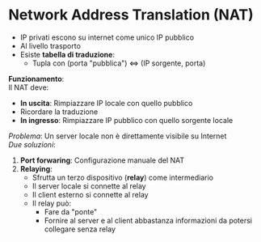 # Network Address Translation (NAT)

* IP privati escono su internet come unico IP pubblico
* Al livello trasporto
* Esiste **tabella di traduzione**:
    * Tupla con (porta "pubblica") <=> (IP sorgente, porta)

**Funzionamento**:\
Il NAT deve:
- **In uscita**: Rimpiazzare IP locale con quello pubblico
- Ricordare la traduzione
- **In ingresso**: Rimpiazzare IP pubblico con quello sorgente locale

*Problema*: Un server locale non è direttamente visibile su Internet\
*Due soluzioni*:
1. **Port forwaring**: Configurazione manuale del NAT
1. **Relaying**:
    * Sfrutta un terzo dispositivo (**relay**) come intermediario
    * Il server locale si connette al relay
    * Il client esterno si connette al relay
    * Il relay può:
        * Fare da "ponte"
        * Fornire al server e al client abbastanza informazioni da potersi collegare senza relay
